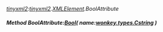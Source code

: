 _[tinyxml2](../../modules/tinyxml2/tinyxml2-module.md):[tinyxml2](../../modules/tinyxml2/tinyxml2-module.md).[XMLElement](../../modules/tinyxml2/tinyxml2-xmlelement.md).BoolAttribute_
##### Method BoolAttribute:[Bool](../../modules/wonkey/wonkey-types-bool.md)( name:[wonkey.types.Cstring](../../modules/wonkey/wonkey-types-cstring.md) )
